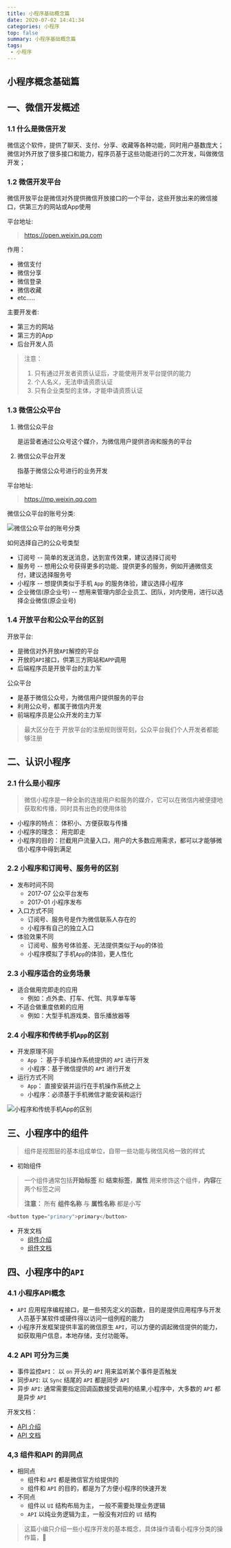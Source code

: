 ```yaml
---
title: 小程序基础概念篇
date: 2020-07-02 14:41:34
categories: 小程序
top: false
summary: 小程序基础概念篇
tags: 
 - 小程序
---
```


## 小程序概念基础篇

## 一、微信开发概述

### 1.1 什么是微信开发

微信这个软件，提供了聊天、支付、分享、收藏等各种功能，同时用户基数庞大；微信对外开放了很多接口和能力，程序员基于这些功能进行的二次开发，叫做微信开发；

### 1.2 微信开发平台

微信开放平台是微信对外提供微信开放接口的一个平台，这些开放出来的微信接口，供第三方的网站或App使用

平台地址:

>  https://open.weixin.qq.com 

作用：

* 微信支付
* 微信分享
* 微信登录
* 微信收藏
* etc.....

主要开发者:

* 第三方的网站
* 第三方的App
* 后台开发人员

>  注意：
>
> 1. 只有通过开发者资质认证后，才能使用开发平台提供的能力
> 2. 个人名义，无法申请资质认证
> 3. 只有企业类型的主体，才能申请资质认证

### 1.3 微信公众平台

1. 微信公众平台

   是运营者通过公众号这个媒介，为微信用户提供咨询和服务的平台 

2. 微信公众平台开发

   指基于微信公众号进行的业务开发

平台地址:

> https://mp.weixin.qq.com 

微信公众平台的账号分类: 

![微信公众平台的账号分类](/medias/imges/xcx/basics/img1.png)

如何选择自己的公众号类型

* 订阅号 -- 简单的发送消息，达到宣传效果，建议选择订阅号
* 服务号 -- 想用公众号获得更多的功能、提供更多的服务，例如开通微信支付，建议选择服务号
* 小程序 -- 想提供类似于手机 `App` 的服务体验，建议选择小程序
* 企业微信(原企业号) -- 想用来管理内部企业员工、团队，对内使用，进行以选择企业微信(原企业号)

### 1.4 开放平台和公众平台的区别

开放平台:

* 是微信对外开放`API`解控的平台
* 开放的`API`接口，供第三方网站和`APP`调用
* 后端程序员是开放平台的主力军

公众平台

* 是基于微信公众号，为微信用户提供服务的平台
* 利用公众号，都属于微信内开发
* 前端程序员是公众开发的主力军

> 最大区分在于 开放平台的注册规则很苛刻，公众平台我们个人开发者都能够注册

## 二、认识小程序

### 2.1 什么是小程序

> 微信小程序是一种全新的连接用户和服务的媒介，它可以在微信内被便捷地获取和传播，同时具有出色的使用体验

* 小程序的特点： 体积小、方便获取与传播
* 小程序的理念： 用完即走
* 小程序的目的：拦截用户流量入口，用户的大多数应用需求，都可以才能够微信小程序中得到满足

### 2.2 小程序和订阅号、服务号的区别

* 发布时间不同
  * 2017-07 公众平台发布
  * 2017-01 小程序发布
* 入口方式不同
  * 订阅号、服务号是作为微信联系人存在的
  * 小程序有自己的独立入口
* 体验效果不同
  * 订阅号、服务号体验差、无法提供类似于`App`的体验
  * 小程序模拟了手机`App`的体验，更人性化

### 2.3 小程序适合的业务场景

* 适合做用完即走的应用
  * 例如：点外卖、打车、代驾、共享单车等
* 不适合做重度依赖的应用
  * 例如：大型手机游戏类、音乐播放器等

### 2.4 小程序和传统手机`App`的区别

* 开发原理不同
  * `App` ： 基于手机操作系统提供的 `API` 进行开发
  * 小程序：基于微信提供的 `API` 进行开发 
* 运行方式不同
  * `App`：  直接安装并运行在手机操作系统之上
  * 小程序：必须基于手机微信才能安装和运行

![ 小程序和传统手机App的区别](/medias/imges/xcx/basics/img2.png)

## 三、小程序中的组件

> 组件是视图层的基本组成单位，自带一些功能与微信风格一致的样式

* 初始组件

> 一个组件通常包括**开始标签** 和 **结束标签**，**属性** 用来修饰这个组件，**内容**在两个标签之间
>
> **注意：** 所有 **组件名称** 与 **属性名称** 都是小写

```javascript
<button type="primary">primary</button>
```

* 开发文档
  * [组件介绍](https://developers.weixin.qq.com/miniprogram/dev/framework/view/component.html)
  * [组件文档](https://developers.weixin.qq.com/miniprogram/dev/component)

## 四、小程序中的`API`

### 4.1 小程序API概念

* `API` 应用程序编程接口，是一些预先定义的函数，目的是提供应用程序与开发人员基于某软件或硬件得以访问一组例程的能力
* 小程序开发框架提供丰富的微信原生 `API`，可以方便的调起微信提供的能力，如获取用户信息，本地存储，支付功能等。

### 4.2 API 可分为三类

* 事件监控`API`： 以 `on` 开头的 `API` 用来监听某个事件是否触发
* 同步`API`: 以 `Sync` 结尾的 `API` 都是同步 `API`
* 异步 `API`: 通常需要指定回调函数接受调用的结果,小程序中，大多数的 `API` 都是异步 `API`

开发文档：

- [API 介绍](https://developers.weixin.qq.com/miniprogram/dev/framework/app-service/api.html#API)
- [API 文档](https://developers.weixin.qq.com/miniprogram/dev/api/)

### 4,3 组件和API 的异同点

* 相同点
  * 组件和 `API` 都是微信官方给提供的
  * 组件和 `API` 的目的，都是为了方便小程序的快速开发
* 不同点
  * 组件以 `UI` 结构布局为主， 一般不需要处理业务逻辑
  * `API`  以纯业务逻辑为主，一般没有对应的 `UI` 结构

> 这篇小编只介绍一些小程序开发的基本概念，具体操作请看小程序分类的操作篇，💪